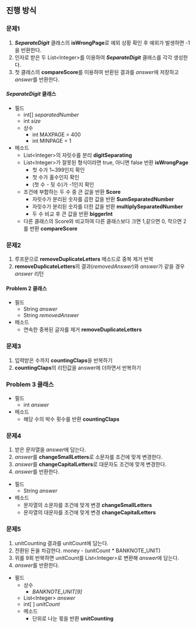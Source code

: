 

## 진행 방식

### 문제1

1. ***SeparateDigit*** 클래스의 **isWrongPage**로 예외 상황 확인 후 예외가 발생하면 -1을 반환한다.
2. 인자로 받은 두 List\<Integer>를 이용하여 ***SeparateDigit*** 클래스를 각각 생성한다.
3. 첫 클래스의 **compareScore**를 이용하여 반환된 결과를 *answer*에 저장하고 *answer*를 반환한다.

 #### ***SeparateDigit*** 클래스
   * 필드
       *  int[] *separatedNumber*
       *  int *size*
     * 상수
       * int MAXPAGE = 400
       * int MINPAGE = 1
   * 메소드
       * List\<Integer>의 자릿수를 분리 **digitSeparating**
       * List\<Integer>가 잘못된 형식이라면 true, 아니면 false 반환 **isWrongPage**
         * 첫 수가 1~399인지 확인
         * 첫 수가 홀수인지 확인
         * (첫 수 - 뒷 수)가 -1인지 확인
       * 조건에 부합하는 두 수 중 큰 값을 반환 **Score**
         * 자릿수가 분리된 숫자를 곱한 값을 반환 **SumSeparatedNumber**
         * 자릿수가 분리된 숫자를 더한 값을 반환 **multiplySeparatedNumber**
         * 두 수 비교 후 큰 값을 반환 **biggerInt**
       * 다른 클래스의 Score와 비교하여 다른 클래스보다 크면 1,같으면 0, 작으면 2를 반환 **compareScore**

### 문제2
1. 루프문으로 **removeDuplicateLetters** 메소드로 중복 제거 반복
2. **removeDuplicateLetters**의 결과(*removedAnswer*)와 *answer*가 같을 경우 *answer* 리턴
#### Problem 2 클래스
* 필드
    * String *answer*
    * String *removedAnswer*
* 메소드 
  * 연속한 중복된 글자를 제거 **removeDuplicateLetters**
### 문제3
1. 입력받은 수까지 **countingClaps**을 반복하기
2. **countingClaps**의 리턴값을 answer에 더하면서 반복하기
### Problem 3 클래스
* 필드
  * int *answer*
* 메소드
  * 해당 수의 박수 횟수를 반환 **countingClaps**
### 문제4
1. 받은 문자열을 *answer*에 담는다.
2. *answer*를 **changeSmallLetters**로 소문자를 조건에 맞게 변경한다.
3. *answer*를 **changeCapitalLetters**로 대문자도 조건에 맞게 변경한다.
4. *answer*를 반환한다.
* 필드
  * String *answer*
* 메소드
  * 문자열의 소문자를 조건에 맞게 변경 **changeSmallLetters**
  * 문자열의 대문자를 조건에 맞게 변경 **changeCapitalLetters**
### 문제5
1. unitCounting 결과를 unitCount에 담는다.
2.  전환된 돈을 차감한다. money - (unitCount * BANKNOTE_UNIT)
3. 위를 9회 반복하면 unitCount를 List\<Integer>로 변환해 *answer*에 담는다.
4. *answer*를 반환한다.
* 필드
  * 상수
    * *BANKNOTE_UNIT[9]*
  * List\<Integer> *answer*
  * int[ ] *unitCount*
  * 메소드
    * 단위로 나눈 몫을 반환 **unitCounting**